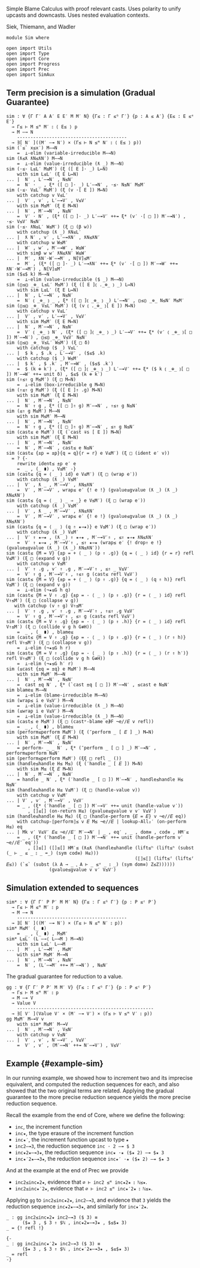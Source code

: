 Simple Blame Calculus with proof relevant casts.
Uses polarity to unify upcasts and downcasts.
Uses nested evaluation contexts.

Siek, Thiemann, and Wadler

```
module Sim where

open import Utils
open import Type
open import Core
open import Progress
open import Prec
open import SimAux
```

## Term precision is a simulation (Gradual Guarantee)
```
sim : ∀ {Γ Γ′ A A′ E E′ M M′ N} {Γ≤ : Γ ≤ᴳ Γ′} {p : A ≤ A′} {E≤ : E ≤ᵉ E′}
  → Γ≤ ⊢ M ≤ᴹ M′ ⦂ ⟨ E≤ ⟩ p
  → M —→ N
    -----------------------------------------
  → ∃[ N′ ]((M′ —↠ N′) × (Γ≤ ⊢ N ≤ᴹ N′ ⦂ ⟨ E≤ ⟩ p))
sim (`≤` x≤x′) M—→N
    =  ⊥-elim (variable-irreducible M—→N)
sim (ƛ≤ƛ ƛN≤ƛN′) M—→N
    =  ⊥-elim (value-irreducible (ƛ _) M—→N)
sim (·≤· L≤L′ M≤M′) (ξ ([ E ]· _) L↦N)
    with sim L≤L′ (ξ E L↦N)
... |  N′ , L′—↠N′ , N≤N′
    =  N′ · _ , ξ* ([ □ ]· _) L′—↠N′ , ·≤· N≤N′ M≤M′
sim (·≤· V≤L′ M≤M′) (ξ (v ·[ E ]) M↦N)
    with catchup v V≤L′
... |  V′ , v′ , L′—↠V′ , V≤V′
    with sim M≤M′ (ξ E M↦N)
... |  N′ , M′—↠N′ , N≤N′
    =  V′ · N′ , (ξ* ([ □ ]· _) L′—↠V′ ++↠ ξ* (v′ ·[ □ ]) M′—↠N′) , ·≤· V≤V′ N≤N′
sim (·≤· ƛN≤L′ W≤M′) (ξ □ (β w))
    with catchup (ƛ _) ƛN≤L′
... |  ƛ N′ , v′ , L′—↠ƛN′ , ƛN≤ƛN′
    with catchup w W≤M′
... |  W′ , w′ , M′—↠W′ , W≤W′
    with simβ w w′ ƛN≤ƛN′ W≤W′
... |  M′ , ƛN′·W′—↠M′ , N[V]≤M′
    =  M′ , (ξ* ([ □ ]· _) L′—↠ƛN′ ++↠ ξ* (v′ ·[ □ ]) M′—↠W′ ++↠ ƛN′·W′—↠M′) , N[V]≤M′
sim ($≤$ k) M—→N
    =  ⊥-elim (value-irreducible ($ _) M—→N)
sim (⦅⦆≤⦅⦆ _⊕_ L≤L′ M≤M′) (ξ ([ E ]⦅ ._⊕_ ⦆ _) L↦N)
    with sim L≤L′ (ξ E L↦N)
... |  N′ , L′—↠N′ , N≤N′
    =  N′ ⦅ _⊕_ ⦆ _ , ξ* ([ □ ]⦅ _⊕_ ⦆ _) L′—↠N′ , ⦅⦆≤⦅⦆ _⊕_ N≤N′ M≤M′
sim (⦅⦆≤⦅⦆ _⊕_ V≤L′ M≤M′) (ξ (v ⦅ ._⊕_ ⦆[ E ]) M↦N)
    with catchup v V≤L′
... |  V′ , v′ , L′—↠V′ , V≤V′
    with sim M≤M′ (ξ E M↦N)
... |  N′ , M′—↠N′ , N≤N′
    =  V′ ⦅ _⊕_ ⦆ N′ , (ξ* ([ □ ]⦅ _⊕_ ⦆ _) L′—↠V′ ++↠ ξ* (v′ ⦅ _⊕_ ⦆[ □ ]) M′—↠N′) , ⦅⦆≤⦅⦆ _⊕_ V≤V′ N≤N′
sim (⦅⦆≤⦅⦆ _⊕_ V≤L′ W≤M′) (ξ □ δ)
    with catchup ($ _) V≤L′
... |  $ k , $ .k , L′—↠V′ , ($≤$ .k)
    with catchup ($ _) W≤M′
... |  $ k′ , $ .k′ , M′—↠W′ , ($≤$ .k′)
    =  $ (k ⊕ k′) , (ξ* ([ □ ]⦅ _⊕_ ⦆ _) L′—↠V′ ++↠ ξ* ($ k ⦅ _⊕_ ⦆[ □ ]) M′—↠W′ ++↠ unit δ) , $≤$ (k ⊕ k′)
sim (⇑≤⇑ g M≤M′) (ξ □ M↦N)
    =  ⊥-elim (box-irreducible g M↦N)
sim (⇑≤⇑ g M≤M′) (ξ ([ E ]⇑ .g) M↦N)
    with sim M≤M′ (ξ E M↦N)
... |  N′ , M′—↠N′ , N≤N′
    =  N′ ⇑ g , ξ* ([ □ ]⇑ g) M′—↠N′ , ⇑≤⇑ g N≤N′
sim (≤⇑ g M≤M′) M—→N
    with sim M≤M′ M—→N
... |  N′ , M′—↠N′ , N≤N′
    =  N′ ⇑ g , ξ* ([ □ ]⇑ g) M′—↠N′ , ≤⇑ g N≤N′
sim (cast≤ e M≤M′) (ξ (`cast ∓s [ E ]) M↦N)
    with sim M≤M′ (ξ E M↦N)
... |  N′ , M′—↠N′ , N≤N′
    =  N′ , M′—↠N′ , cast≤ e N≤N′
sim (cast≤ {±p = ±p}{q = q}{r = r} e V≤M′) (ξ □ (ident e′ v))
  = ? {-
    rewrite ident≤ ±p e′ e
    =  _ , (_ ∎) , V≤M′ -}
sim (cast≤ {q = ⟨ _ ⟩ id} e V≤M′) (ξ □ (wrap e′))
    with catchup (ƛ _) V≤M′
... |  V′ , ƛ _ , M′—↠V′ , ƛN≤ƛN′
    =  V′ , M′—↠V′ , wrap≤ e′ {! e !} (gvalue≤gvalue (ƛ _) (ƛ _) ƛN≤ƛN′)
sim (cast≤ {q = ⟨ _ ⟩ _ ⇒ _} e V≤M′) (ξ □ (wrap e′))
    with catchup (ƛ _) V≤M′
... |  V′ , ƛ _ , M′—↠V′ , ƛN≤ƛN′
    =  V′ , M′—↠V′ , wrap≤ e′ {! e !} (gvalue≤gvalue (ƛ _) (ƛ _) ƛN≤ƛN′)
sim (cast≤ {q = ⟨ _ ⟩ (q ⇑ ★⇒★)} e V≤M′) (ξ □ (wrap e′))
    with catchup (ƛ _) V≤M′
... |  V′ ⇑ ★⇒★ , (ƛ _) ⇑ ★⇒★ , M′—↠V′⇑ , ≤⇑ ★⇒★ ƛN≤ƛN′
    =  V′ ⇑ ★⇒★ , M′—↠V′⇑ , ≤⇑ ★⇒★ (wrap≤ e′ {! drop⇑ e !} (gvalue≤gvalue (ƛ _) (ƛ _) ƛN≤ƛN′))
sim (cast≤ {M = V} {±p = + ⟨ _ ⟩ (p ⇑ .g)} {q = ⟨ _ ⟩ id} {r = r} refl V≤M′) (ξ □ (expand v g))
    with catchup v V≤M′
... |  V′ ⇑ .g , v′ ⇑ .g , M′—↠V′⇑ , ≤⇑ _ V≤V′
    =  V′ ⇑ g , M′—↠V′⇑ , ⇑≤⇑ g (cast≤ refl V≤V′)
sim (cast≤ {M = V} {±p = + ⟨ _ ⟩ (p ⇑ .g)} {q = ⟨ _ ⟩ (q ⇑ h)} refl V≤M′) (ξ □ (expand v g))
    =  ⊥-elim (¬★≤G h q)
sim (cast≤ {M = V ⇑ .g} {±p = - ⟨ _ ⟩ (p ⇑ .g)} {r = ⟨ _ ⟩ id} refl V⇑≤M′) (ξ □ (collapse v g))
   with catchup (v ⇑ g) V⇑≤M′
... |  V′ ⇑ .g , v′ ⇑ .g , M′—↠V′⇑ , ⇑≤⇑ .g V≤V′
    =  V′ ⇑ g , M′—↠V′⇑ , ≤⇑ g (cast≤ refl V≤V′)
sim (cast≤ {M = V ⇑ .g} {±p = - ⟨ _ ⟩ (p ⇑ .h)} {r = ⟨ _ ⟩ id} refl V⇑≤M′) (ξ □ (collide v g h G≢H))
    =  _ , (_ ∎) , blame≤
sim (cast≤ {M = V ⇑ .g} {±p = - ⟨ _ ⟩ (p ⇑ .g)} {r = ⟨ _ ⟩ (r ⇑ h)} refl V⇑≤M′) (ξ □ (collapse v g))
    =  ⊥-elim (¬★≤G h r)
sim (cast≤ {M = V ⇑ .g} {±p = - ⟨ _ ⟩ (p ⇑ .h)} {r = ⟨ _ ⟩ (r ⇑ h′)} refl V⇑≤M′) (ξ □ (collide v g h G≢H))
    =  ⊥-elim (¬★≤G h′ r)
sim (≤cast {±q = ±q} e M≤M′) M—→N
    with sim M≤M′ M—→N
... |  N′ , M′—↠N′ , N≤N′
    =  cast ±q N′ , ξ* (`cast ±q [ □ ]) M′—↠N′ , ≤cast e N≤N′
sim blame≤ M—→N
    =  ⊥-elim (blame-irreducible M—→N)
sim (wrap≤ i e V≤V′) M—→N
    =  ⊥-elim (value-irreducible (ƛ _) M—→N)
sim (≤wrap i e V≤V′) M—→N
    =  ⊥-elim (value-irreducible (ƛ _) M—→N)
sim (cast≤ e M≤M′) (ξ □ (castᵉ-blame e∌F ¬e//𝐸 v refl))
    =  _ , (_ ∎) , blame≤
sim (perform≤perform M≤M′) (ξ (″perform _ [ 𝐸 ] _) M↦N)
    with sim M≤M′ (ξ 𝐸 M↦N)
... |  N′ , M′—↠N′ , N≤N′
    = perform- _ _ N′ , ξ* (″perform _ [ □ ] _) M′—↠N′ , perform≤perform N≤N′
sim (perform≤perform M≤M′) (ξξ □ refl _ ())
sim (handle≤handle H≤ M≤) (ξ (′handle _ [ 𝐸 ]) M↦N)
    with sim M≤ (ξ 𝐸 M↦N)
... |  N′ , M′—↠N′ , N≤N′
    = handle _ N′ , ξ* (′handle _ [ □ ]) M′—↠N′ , handle≤handle H≤ N≤N′
sim (handle≤handle H≤ V≤M′) (ξ □ (handle-value v))
    with catchup v V≤M′
... | V′ , v′ , M′—↠V′ , V≤V′
    = _ , (ξ* (′handle _ [ □ ]) M′—↠V′ ++↠ unit (handle-value v′))
        , []≤[] (on-return H≤) (gvalue≤gvalue v v′ V≤V′)
sim (handle≤handle H≤ M≤) (ξ □ (handle-perform {𝐸 = 𝐸} v ¬e//𝐸 eq))
    with catchup-⟦perform⟧≤ v 𝐸 M≤ ¬e//𝐸 | lookup-All₂′ (on-perform H≤) eq
... | Mk v′ V≤V′ 𝐸≤ ¬e//𝐸′ M′—↠N′ | _ , eq′ , _ , dom≡ , cod≡ , HM′≤
    = _ , (ξ* (′handle _ [ □ ]) M′—↠N′ ++↠ unit (handle-perform v′ ¬e//𝐸′ eq′))
        , []≤[] ([]≤[] HM′≤ (ƛ≤ƛ (handle≤handle (lift≤ʰ (lift≤ʰ (subst (_ ⊢ _ ≤ _ ⦂ _ ➡_) (sym cod≡) H≤)))
                                                (⟦⟧≤⟦⟧ (lift≤ᶠ (lift≤ᶠ 𝐸≤)) (`≤` (subst (λ A → _ ⹁ A ⊢ _ ≤ˣ _ ⦂ _) (sym dom≡) Z≤Z))))))
                (gvalue≤gvalue v v′ V≤V′)
```

## Simulation extended to sequences

```
sim* : ∀ {Γ Γ′ P P′ M M′ N} {Γ≤ : Γ ≤ᴳ Γ′} {p : P ≤ᶜ P′}
  → Γ≤ ⊢ M ≤ᴹ M′ ⦂ p
  → M —↠ N
    -----------------------------------------
  → ∃[ N′ ]((M′ —↠ N′) × (Γ≤ ⊢ N ≤ᴹ N′ ⦂ p))
sim* M≤M′ (_ ∎)
    =  _ , (_ ∎) , M≤M′
sim* L≤L′ (L —→⟨ L—→M ⟩ M—↠N)
    with sim L≤L′ L—→M
... |  M′ , L′—↠M′ , M≤M′
    with sim* M≤M′ M—↠N
... |  N′ , M′—↠N′ , N≤N′
    =  N′ , (L′—↠M′ ++↠ M′—↠N′) , N≤N′
```

The gradual guarantee for reduction to a value.
```
gg : ∀ {Γ Γ′ P P′ M M′ V} {Γ≤ : Γ ≤ᴳ Γ′} {p : P ≤ᶜ P′}
  → Γ≤ ⊢ M ≤ᴹ M′ ⦂ p
  → M —↠ V
  → Value V
    ---------------------------------------------------
  → ∃[ V′ ](Value V′ × (M′ —↠ V′) × (Γ≤ ⊢ V ≤ᴹ V′ ⦂ p))
gg M≤M′ M—↠V v
    with sim* M≤M′ M—↠V
... |  N′ , M′—↠N′ , V≤N′
    with catchup v V≤N′
... |  V′ , v′ , N′—↠V′ , V≤V′
    =  V′ , v′ , (M′—↠N′ ++↠ N′—↠V′) , V≤V′
```


## Example {#example-sim}

In our running example, we showed how to increment two and its
imprecise equivalent, and computed the reduction sequences for each,
and also showed that the two original terms are related.  Applying
the gradual guarantee to the more precise reduction sequence yields
the more precise reduction sequence.

Recall the example from the end of Core, where we define
the following:

  * `inc`, the increment function
  * `inc★`, the type erasure of the increment function
  * `inc★′`, the increment function upcast to type `★`
  * `inc2—↠3`, the reduction sequence `inc · 2 —↠ $ 3`
  * `inc★2★—↠3★`, the reduction sequence `inc★ ·★ ($★ 2) —↠ $★ 3`
  * `inc★′2★—↠3★`, the reduction sequence `inc★′ ·★ ($★ 2) —↠ $★ 3`

And at the example at the end of Prec we provide

  * `inc2≤inc★2★`, evidence that `∅ ⊢ inc2 ≤ᴹ inc★2★ ⦂ ℕ≤★`.
  * `inc2≤inc★′2★`, evidence that `∅ ⊢ inc2 ≤ᴹ inc★′2★ ⦂ ℕ≤★`.

Applying `gg` to `inc2≤inc★2★`, `inc2—↠3`, and evidence that `3`
yields the reduction sequence `inc★2★—↠3★`, and similarly for
`inc★′2★`.
```
_ : gg inc2≤inc★2★ inc2—↠3 ($ 3) ≡
      ($★ 3 , $ 3 ⇑ $ℕ , inc★2★—↠3★ , $≤$★ 3)
_ = {! refl !}

{-
_ : gg inc2≤inc★′2★ inc2—↠3 ($ 3) ≡
      ($★ 3 , $ 3 ⇑ $ℕ , inc★′2★—↠3★ , $≤$★ 3)
_ = refl
-}
```
